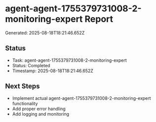 # agent-agent-1755379731008-2-monitoring-expert Report

Generated: 2025-08-18T18:21:46.652Z

## Status
- Task: agent-agent-1755379731008-2-monitoring-expert
- Status: Completed
- Timestamp: 2025-08-18T18:21:46.652Z

## Next Steps
- Implement actual agent-agent-1755379731008-2-monitoring-expert functionality
- Add proper error handling
- Add logging and monitoring
